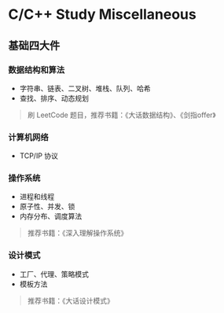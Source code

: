 # C/C++ Study Miscellaneous
## 基础四大件

### 数据结构和算法

- 字符串、链表、二叉树、堆栈、队列、哈希
- 查找、排序、动态规划

> 刷 LeetCode 题目，推荐书籍：《大话数据结构》、《剑指offer》

### 计算机网络

- TCP/IP 协议

### 操作系统

- 进程和线程
- 原子性、并发、锁
- 内存分布、调度算法

> 推荐书籍：《深入理解操作系统》

### 设计模式

- 工厂、代理、策略模式
- 模板方法

> 推荐书籍：《大话设计模式》

